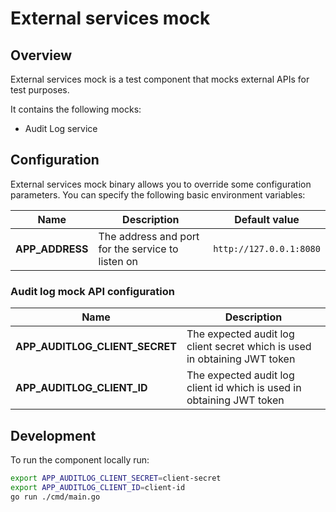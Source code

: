 # External services mock

## Overview

External services mock is a test component that mocks external APIs for test purposes.

It contains the following mocks:
* Audit Log service

## Configuration

External services mock binary allows you to override some configuration parameters. You can specify the following basic environment variables:

| Name                             | Description                                                       | Default value            | 
| ---------------------------------| ----------------------------------------------------------------- | ------------------------ | 
| **APP_ADDRESS**                  | The address and port for the service to listen on                 | `http://127.0.0.1:8080`  | 

### Audit log mock API configuration
| Name                             | Description                                                                       | 
| -------------------------------- | --------------------------------------------------------------------------------- | 
| **APP_AUDITLOG_CLIENT_SECRET**   | The expected audit log client secret which is used in obtaining JWT token         | 
| **APP_AUDITLOG_CLIENT_ID**       | The expected audit log client id which is used in obtaining JWT token              | 

## Development

To run the component locally run:

```bash
export APP_AUDITLOG_CLIENT_SECRET=client-secret
export APP_AUDITLOG_CLIENT_ID=client-id
go run ./cmd/main.go
```
